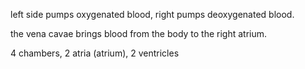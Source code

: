 left side pumps oxygenated blood, right pumps deoxygenated blood.

the vena cavae brings blood from the body to the right atrium.

4 chambers, 2 atria (atrium), 2 ventricles